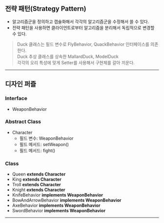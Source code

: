 ## 전략 패턴(Strategy Pattern)

* 알고리즘군을 정의하고 캡슐화해서 각각의 알고리즘군을 수정해서 쓸 수 있다.
* 전략 패턴을 사용하면 클라이언트로부터 알고리즘을 분리해서 독립적으로 변경할 수 있다.

> Duck 클래스는 필드 변수로 FlyBehavior, QuackBehavior 인터페이스를 의존한다.<br>
> Duck 추상 클래스를 상속한 MallardDuck, ModelDuck<br>
> 각각의 오리 특성에 맞게 Setter를 사용해서 구현체를 갈아 끼운다.

---

## 디자인 퍼즐
### Interface
  * WeaponBehavior
### Abstract Class
  * Character 
    * 필드 변수: WeaponBehavior
    * 필드 메서드: setWeapon()
    * 필드 메서드: fight()
### Class
  * Queen **extends Character**
  * King **extends Character**
  * Troll **extends Character**
  * Knight **extends Character**
  * KnifeBehavior **implements WeaponBehavior**
  * BowAndArrowBehavior **implements WeaponBehavior**
  * AxeBehavior **implements WeaponBehavior**
  * SwordBehavior **implements WeaponBehavior**

---
